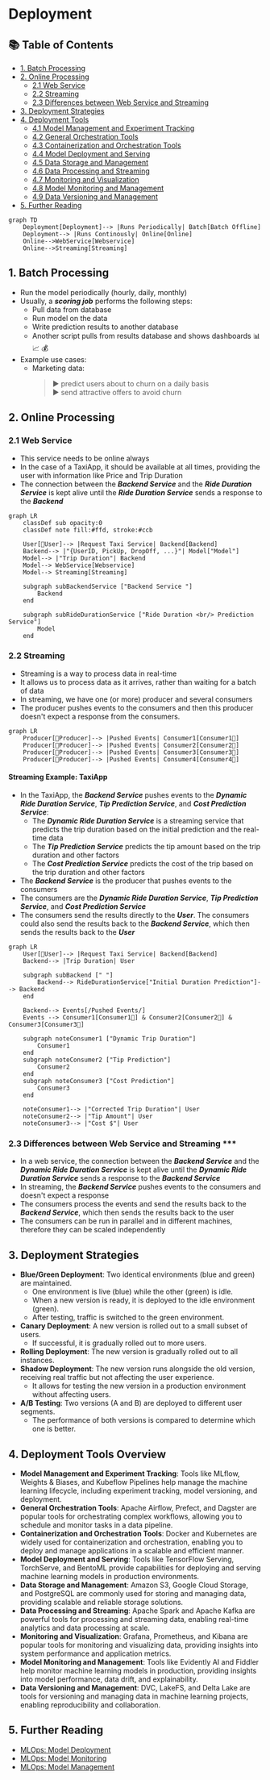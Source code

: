 # Deployment

## 📚 Table of Contents
- [1. Batch Processing](#1-batch-processing)
- [2. Online Processing](#2-online-processing)
  - [2.1 Web Service](#21-web-service)
  - [2.2 Streaming](#22-streaming)
  - [2.3 Differences between Web Service and Streaming](#23-differences-between-web-service-and-streaming)
- [3. Deployment Strategies](#3-deployment-strategies)
- [4. Deployment Tools](#4-deployment-tools)
  - [4.1 Model Management and Experiment Tracking](#41-model-management-and-experiment-tracking)
  - [4.2 General Orchestration Tools](#42-general-orchestration-tools)
  - [4.3 Containerization and Orchestration Tools](#43-containerization-and-orchestration-tools)
  - [4.4 Model Deployment and Serving](#44-model-deployment-and-serving)
  - [4.5 Data Storage and Management](#45-data-storage-and-management)
  - [4.6 Data Processing and Streaming](#46-data-processing-and-streaming)
  - [4.7 Monitoring and Visualization](#47-monitoring-and-visualization)
  - [4.8 Model Monitoring and Management](#48-model-monitoring-and-management)
  - [4.9 Data Versioning and Management](#49-data-versioning-and-management)
- [5. Further Reading](#7-further-reading)


```mermaid
graph TD
    Deployment[Deployment]--> |Runs Periodically| Batch[Batch Offline]
    Deployment--> |Runs Continously| Online[Online]
    Online-->WebService[Webservice]
    Online-->Streaming[Streaming]
```

## 1. Batch Processing 
- Run the model periodically (hourly, daily, monthly)
- Usually, a ***scoring job*** performs the following steps:
    - Pull data from database
    - Run model on the data
    - Write prediction results to another database
    - Another script pulls from results database and shows dashboards 📊 📈 💰 
- Example use cases:
    - Marketing data:
        >▶️ predict users about to churn on a daily basis<br>
        >▶️ send attractive offers to avoid churn

## 2. Online Processing
### 2.1 Web Service
- This service needs to be online always
- In the case of a TaxiApp, it should be available at all times, providing the user with information like Price and Trip Duration
- The connection between the ***Backend Service*** and the ***Ride Duration Service*** is kept alive until the ***Ride Duration Service*** sends a response to the ***Backend***
```mermaid
graph LR
    classDef sub opacity:0
    classDef note fill:#ffd, stroke:#ccb

    User[👩User]--> |Request Taxi Service| Backend[Backend]
    Backend--> |"{UserID, PickUp, DropOff, ...}"| Model["Model"]
    Model--> |"Trip Duration"| Backend
    Model--> WebService[Webservice]
    Model--> Streaming[Streaming]

    subgraph subBackendService ["Backend Service "]
        Backend
    end

    subgraph subRideDurationService ["Ride Duration <br/> Prediction Service"]
        Model
    end
```

### 2.2 Streaming
- Streaming is a way to process data in real-time
- It allows us to process data as it arrives, rather than waiting for a batch of data
- In streaming, we have one (or more) producer and several consumers
- The producer pushes events to the consumers and then this producer doesn't expect a response from the consumers.
```mermaid
graph LR
    Producer[🤖Producer]--> |Pushed Events| Consumer1[Consumer1🤖] 
    Producer[🤖Producer]--> |Pushed Events| Consumer2[Consumer2🤖]
    Producer[🤖Producer]--> |Pushed Events| Consumer3[Consumer3🤖]
    Producer[🤖Producer]--> |Pushed Events| Consumer4[Consumer4🤖]
```

#### Streaming Example: TaxiApp
- In the TaxiApp, the ***Backend Service*** pushes events to the ***Dynamic Ride Duration Service***, ***Tip Prediction Service***, and ***Cost Prediction Service***:
    - The ***Dynamic Ride Duration Service*** is a streaming service that predicts the trip duration based on the initial prediction and the real-time data
    - The ***Tip Prediction Service*** predicts the tip amount based on the trip duration and other factors
    - The ***Cost Prediction Service*** predicts the cost of the trip based on the trip duration and other factors
- The ***Backend Service*** is the producer that pushes events to the consumers
- The consumers are the ***Dynamic Ride Duration Service***, ***Tip Prediction Service***, and ***Cost Prediction Service***
- The consumers send the results directly to the ***User***. The consumers could also send the results back to the ***Backend Service***, which then sends the results back to the ***User***

```mermaid
graph LR
    User[👩User]--> |Request Taxi Service| Backend[Backend]
    Backend--> |Trip Duration| User

    subgraph subBackend [" "]
        Backend--> RideDurationService["Initial Duration Prediction"]--> Backend
    end

    Backend--> Events[/Pushed Events/]
    Events --> Consumer1[Consumer1🤖] & Consumer2[Consumer2🤖] & Consumer3[Consumer3🤖]

    subgraph noteConsumer1 ["Dynamic Trip Duration"]
        Consumer1
    end
    subgraph noteConsumer2 ["Tip Prediction"]
        Consumer2
    end
    subgraph noteConsumer3 ["Cost Prediction"]
        Consumer3
    end

    noteConsumer1--> |"Corrected Trip Duration"| User
    noteConsumer2--> |"Tip Amount"| User
    noteConsumer3--> |"Cost $"| User

```

### 2.3 Differences between Web Service and Streaming ***
- In a web service, the connection between the ***Backend Service*** and the ***Dynamic Ride Duration Service*** is kept alive until the ***Dynamic Ride Duration Service*** sends a response to the ***Backend Service***
- In streaming, the ***Backend Service*** pushes events to the consumers and doesn't expect a response
- The consumers process the events and send the results back to the ***Backend Service***, which then sends the results back to the user
- The consumers can be run in parallel and in different machines, therefore they can be scaled independently



## 3. Deployment Strategies
- **Blue/Green Deployment**: Two identical environments (blue and green) are maintained.
    - One environment is live (blue) while the other (green) is idle.
    - When a new version is ready, it is deployed to the idle environment (green).
    - After testing, traffic is switched to the green environment.
- **Canary Deployment**: A new version is rolled out to a small subset of users.
    - If successful, it is gradually rolled out to more users.
- **Rolling Deployment**: The new version is gradually rolled out to all instances.
- **Shadow Deployment**: The new version runs alongside the old version, receiving real traffic but not affecting the user experience.
    - It allows for testing the new version in a production environment without affecting users.
- **A/B Testing**: Two versions (A and B) are deployed to different user segments.
    - The performance of both versions is compared to determine which one is better.



## 4. Deployment Tools Overview
- **Model Management and Experiment Tracking**: Tools like MLflow, Weights & Biases, and Kubeflow Pipelines help manage the machine learning lifecycle, including experiment tracking, model versioning, and deployment.
- **General Orchestration Tools**: Apache Airflow, Prefect, and Dagster are popular tools for orchestrating complex workflows, allowing you to schedule and monitor tasks in a data pipeline.
- **Containerization and Orchestration Tools**: Docker and Kubernetes are widely used for containerization and orchestration, enabling you to deploy and manage applications in a scalable and efficient manner.
- **Model Deployment and Serving**: Tools like TensorFlow Serving, TorchServe, and BentoML provide capabilities for deploying and serving machine learning models in production environments.
- **Data Storage and Management**: Amazon S3, Google Cloud Storage, and PostgreSQL are commonly used for storing and managing data, providing scalable and reliable storage solutions.
- **Data Processing and Streaming**: Apache Spark and Apache Kafka are powerful tools for processing and streaming data, enabling real-time analytics and data processing at scale.
- **Monitoring and Visualization**: Grafana, Prometheus, and Kibana are popular tools for monitoring and visualizing data, providing insights into system performance and application metrics.
- **Model Monitoring and Management**: Tools like Evidently AI and Fiddler help monitor machine learning models in production, providing insights into model performance, data drift, and explainability.
- **Data Versioning and Management**: DVC, LakeFS, and Delta Lake are tools for versioning and managing data in machine learning projects, enabling reproducibility and collaboration.



## 5. Further Reading
- [MLOps: Model Deployment](https://ml-ops.org/en/latest/model_deployment/)
- [MLOps: Model Monitoring](https://ml-ops.org/en/latest/model_monitoring/)
- [MLOps: Model Management](https://ml-ops.org/en/latest/model_management/)
